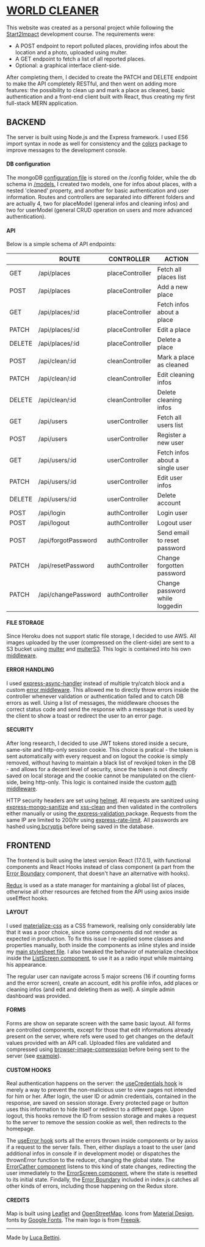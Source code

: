 # [WORLD CLEANER](https://world-cleaner.herokuapp.com)

This website was created as a personal project while following the [Start2Impact](https://www.start2impact.it/) development course.
The requirements were:

- A POST endpoint to report polluted places, providing infos about the location and a photo, uploaded using multer.
- A GET endpoint to fetch a list of all reported places.
- Optional: a graphical interface client-side.

After completing them, I decided to create the PATCH and DELETE endpoint to make the API completely RESTful, and then went on adding more features: the possibility to clean up and mark a place as cleaned, basic authentication and a front-end client built with React, thus creating my first full-stack MERN application.

## BACKEND

The server is built using Node.js and the Express framework. I used ES6 import syntax in node as well for consistency and the [colors](https://www.npmjs.com/package/colors 'colors') package to improve messages to the development console.

#### DB configuration

The mongoDB [configuration file](https://github.com/lucabettini/worldcleaner/blob/main/config/db.js 'configuration file') is stored on the /config folder, while the db schema in [/models.](https://github.com/lucabettini/worldcleaner/tree/main/models '/models.') I created two models, one for infos about places, with a nested 'cleaned' property, and another for basic authentication and user information. Routes and controllers are separated into different folders and are actually 4, two for placeModel (general infos and cleaning infos) and two for userModel (general CRUD operation on users and more advanced authentication).

#### API

Below is a simple schema of API endpoints:

|        | ROUTE               | CONTROLLER      | ACTION                          |
| ------ | ------------------- | --------------- | ------------------------------- |
| GET    | /api/places         | placeController | Fetch all places list           |
| POST   | /api/places         | placeController | Add a new place                 |
| GET    | /api/places/:id     | placeController | Fetch infos about a place       |
| PATCH  | /api/places/:id     | placeController | Edit a place                    |
| DELETE | /api/places/:id     | placeController | Delete a place                  |
| POST   | /api/clean/:id      | cleanController | Mark a place as cleaned         |
| PATCH  | /api/clean/:id      | cleanController | Edit cleaning infos             |
| DELETE | /api/clean/:id      | cleanController | Delete cleaning infos           |
| GET    | /api/users          | userController  | Fetch all users list            |
| POST   | /api/users          | userController  | Register a new user             |
| GET    | /api/users/:id      | userController  | Fetch infos about a single user |
| PATCH  | /api/users/:id      | userController  | Edit user infos                 |
| DELETE | /api/users/:id      | userController  | Delete account                  |
| POST   | /api/login          | authController  | Login user                      |
| POST   | /api/logout         | authController  | Logout user                     |
| POST   | /api/forgotPassword | authController  | Send email to reset password    |
| PATCH  | /api/resetPassword  | authController  | Change forgotten password       |
| PATCH  | /api/changePassword | authController  | Change password while loggedin  |

#### FILE STORAGE

Since Heroku does not support static file storage, I decided to use AWS. All images uploaded by the user (compressed on the client-side) are sent to a S3 bucket using [multer](https://www.npmjs.com/package/multer 'multer') and [multerS3](https://www.npmjs.com/package/multer-s3 'multerS3'). This logic is contained into his own [middleware](https://github.com/lucabettini/worldcleaner/blob/main/middleware/multerMiddleware.js 'middleware').

#### ERROR HANDLING

I used [express-async-handler](https://www.npmjs.com/package/express-async-handler 'express-async-handler') instead of multiple try/catch block and a custom [error middleware](https://github.com/lucabettini/worldcleaner/blob/main/middleware/errorMiddleware.js 'custom error middleware'). This allowed me to directly throw errors inside the controller whenever validation or authentication failed and to catch DB errors as well. Using a list of messages, the middleware chooses the correct status code and send the response with a message that is used by the client to show a toast or redirect the user to an error page.

#### SECURITY

After long research, I decided to use JWT tokens stored inside a secure, same-site and http-only session cookie. This choice is pratical - the token is sent automatically with every request and on logout the cookie is simply removed, without having to maintain a black list of revokjed token in the DB - and allows for a decent level of security, since the token is not directly saved on local storage and the cookie cannot be manipulated on the client-side, being http-only. This logic is contained inside the custom [auth middleware](https://github.com/lucabettini/worldcleaner/blob/main/middleware/authMiddleware.js 'auth middleware').

HTTP security headers are set using [helmet](https://www.npmjs.com/package/helmet 'helmet'). All requests are sanitized using [express-mongo-sanitize](https://www.npmjs.com/package/express-mongo-sanitize 'express-mongo-sanitize') and [xss-clean](https://www.npmjs.com/package/xss-clean 'xss-clean') and then validated in the controllers either manually or using the[ express-validation ](https://www.npmjs.com/package/express-validation ' express-validation ')package. Requests from the same IP are limited to 200/hr using [express-rate-limit](https://www.npmjs.com/package/express-rate-limit 'express-rate-limit.'). All passwords are hashed using[ bcryptjs](https://www.npmjs.com/package/bcryptjs ' bcryptjs') before being saved in the database.

## FRONTEND

The frontend is built using the latest version React (17.0.1), with functional components and React Hooks instead of class component (a part from the [Error Boundary](https://github.com/lucabettini/worldcleaner/blob/main/client/src/components/ErrorBoundary.js 'Error Boundary') component, that doesn't have an alternative with hooks).

[Redux](https://redux.js.org/ 'Redux') is used as a state manager for mantaining a global list of places, otherwise all other resources are fetched from the API using axios inside useEffect hooks.

#### LAYOUT

I used [materialize-css](https://materializecss.com/ 'materialize-css') as a CSS framework, realising only considerably late that it was a poor choice, since some components did not render as expected in production. To fix this issue I re-applied some classes and properties manually, both inside the components as inline styles and inside my [main stylesheet file](https://github.com/lucabettini/worldcleaner/blob/main/client/src/styles/style.scss 'main stylesheet file'). I also tweaked the behavior of materialize checkbox inside the [ListScreen component](https://github.com/lucabettini/worldcleaner/blob/main/client/src/components/screens/ListScreen.js 'ListScreen component'), to use it as a radio input while maintaing his appearance.

The regular user can navigate across 5 major screens (16 if counting forms and the error screen), create an account, edit his profile infos, add places or cleaning infos (and edit and deleting them as well). A simple admin dashboard was provided.

#### FORMS

Forms are show on separate screen with the same basic layout. All forms are controlled components, except for those that edit informations already present on the server, where refs were used to get changes on the default values provided with an API call. Uploaded files are validated and compressed using [browser-image-compression](https://www.npmjs.com/package/browser-image-compression 'browser-image-compression') before being sent to the server (see [example](https://github.com/lucabettini/worldcleaner/blob/main/client/src/components/forms/place/PlaceForm.js 'example')).

#### CUSTOM HOOKS

Real authentication happens on the server: the [useCredentials hook](https://github.com/lucabettini/worldcleaner/blob/main/client/src/hooks/useCredentials.js 'useCredentials hook') is merely a way to prevent the non-malicious user to view pages not intended for him or her. After login, the user ID or admin credentials, contained in the response, are saved on session storage. Every protected page or button uses this information to hide itself or redirect to a different page. Upon logout, this hooks remove the ID from session storage and makes a request to the server to remove the session cookie as well, then redirects to the homepage.

The [useError hook](https://github.com/lucabettini/worldcleaner/blob/main/client/src/hooks/useError.js 'useError hook') sorts all the errors thrown inside components or by axios if a request to the server fails. Then, either displays a toast to the user (and additional infos in console if in development mode) or dispatches the thrownError function to the reducer, changing the global state. The [ErrorCather component](https://github.com/lucabettini/worldcleaner/blob/main/client/src/components/ErrorCatcher.js 'ErrorCather component') listens to this kind of state changes, redirecting the user immediately to the [ErrorScreen component](https://github.com/lucabettini/worldcleaner/blob/main/client/src/components/screens/ErrorScreen.js 'ErrorScreen component'), where the state is resetted to its initial state. Findally, the [Error Boundary](https://github.com/lucabettini/worldcleaner/blob/main/client/src/components/ErrorBoundary.js 'Error Boundary') included in index.js catches all other kinds of errors, including those happening on the Redux store.

#### CREDITS

Map is built using [Leaflet](https://leafletjs.com/ 'Leaflet') and [OpenStreetMap](https://www.openstreetmap.org/copyright 'OpenStreetMap'). Icons from [Material Design](https://materializecss.com/icons.html 'Material Design'), fonts by [Google Fonts](https://fonts.google.com/ 'Google Fonts'). The main logo is from [Freepik](https://it.freepik.com/ 'Freepik').

---

Made by [Luca Bettini](https://lucabettini.github.io/).
